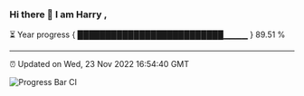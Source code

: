### Hi there 👋 I am Harry , 

⏳ Year progress { ██████████████████████████▁▁▁▁ } 89.51 %

---

⏰ Updated on Wed, 23 Nov 2022 16:54:40 GMT

![Progress Bar CI](https://github.com/duykhang68/duykhang68/workflows/Progress%20Bar%20CI/badge.svg)
